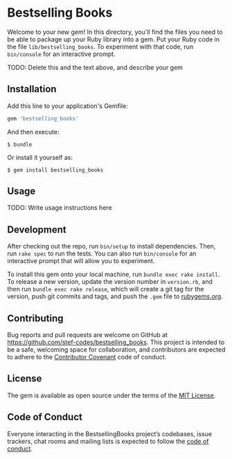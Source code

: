 # Bestselling Books

Welcome to your new gem! In this directory, you'll find the files you need to be able to package up your Ruby library into a gem. Put your Ruby code in the file `lib/bestselling_books`. To experiment with that code, run `bin/console` for an interactive prompt.

TODO: Delete this and the text above, and describe your gem

## Installation

Add this line to your application's Gemfile:

```ruby
gem 'bestselling_books'
```

And then execute:

    $ bundle

Or install it yourself as:

    $ gem install bestselling_books

## Usage

TODO: Write usage instructions here

## Development

After checking out the repo, run `bin/setup` to install dependencies. Then, run `rake spec` to run the tests. You can also run `bin/console` for an interactive prompt that will allow you to experiment.

To install this gem onto your local machine, run `bundle exec rake install`. To release a new version, update the version number in `version.rb`, and then run `bundle exec rake release`, which will create a git tag for the version, push git commits and tags, and push the `.gem` file to [rubygems.org](https://rubygems.org).

## Contributing

Bug reports and pull requests are welcome on GitHub at https://github.com/stef-codes/bestselling_books. This project is intended to be a safe, welcoming space for collaboration, and contributors are expected to adhere to the [Contributor Covenant](http://contributor-covenant.org) code of conduct.

## License

The gem is available as open source under the terms of the [MIT License](https://opensource.org/licenses/MIT).

## Code of Conduct

Everyone interacting in the BestsellingBooks project’s codebases, issue trackers, chat rooms and mailing lists is expected to follow the [code of conduct](https://github.com/stef-codes/bestselling_books/blob/master/CODE_OF_CONDUCT.md).
